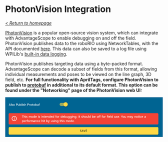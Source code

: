 # PhotonVision Integration

_[< Return to homepage](/docs/INDEX.md)_

[PhotonVision](https://photonvision.org) is a popular open-source vision system, which can integrate with AdvantageScope to enable debugging on and off the field. PhotonVision publishes data to the roboRIO using NetworkTables, with the API documented [here](https://docs.photonvision.org/en/latest/docs/programming/nt-api.html). This data can also be saved to a log file using WPILib's [built-in data logging](https://docs.wpilib.org/en/stable/docs/software/telemetry/datalog.html).

PhotonVision publishes targeting data using a byte-packed format. AdvantageScope can decode a subset of fields from this format, allowing individual measurements and poses to be viewed on the line graph, 3D field, etc. **For full functionality with AprilTags, configure PhotonVision to publish to [protobuf](https://protobuf.dev) in additional to its default format. This option can be found under the "Networking" page of the PhotonVision web UI:**

![Screenshot of PhotonVision settings page](/docs/resources/photonvision.png)
